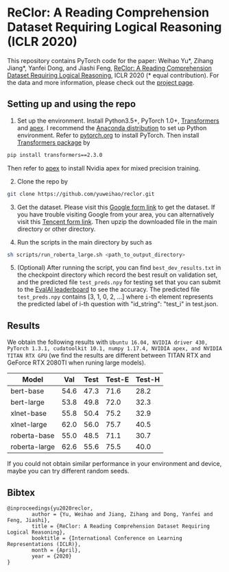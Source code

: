 # ReClor: A Reading Comprehension Dataset Requiring Logical Reasoning (ICLR 2020)

This repository contains PyTorch code for the paper: Weihao Yu*, Zihang Jiang*, Yanfei Dong, and Jiashi Feng, [ReClor: A Reading Comprehension Dataset Requiring Logical Reasoning](https://openreview.net/pdf?id=HJgJtT4tvB), ICLR 2020 (* equal contribution). For the data and more information, please check out the [project page](http://whyu.me/reclor). 

## Setting up and using the repo
1. Set up the environment. Install Python3.5+, PyTorch 1.0+, [Transformers](https://github.com/huggingface/transformers) and [apex](https://github.com/NVIDIA/apex). I recommend the [Anaconda distribution](https://www.anaconda.com/distribution/) to set up Python environment. Refer to [pytorch.org](https://pytorch.org/) to install PyTorch. Then install [Transformers package](https://github.com/huggingface/transformers) by
```bash
pip install transformers==2.3.0
```
Then refer to [apex](https://github.com/NVIDIA/apex) to install Nvidia apex for mixed precision training.

2. Clone the repo by 
```bash
git clone https://github.com/yuweihao/reclor.git
```
3. Get the dataset. Please visit this [Google form link](https://docs.google.com/forms/d/e/1FAIpQLSe56wq5xIEGbDsgRN6P6lHr34jfv182AMuiIzjJXmVYCg39oA/viewform) to get the dataset. If you have trouble visiting Google from your area, you can alternatively visit this [Tencent form link](https://wj.qq.com/s2/5472244/fd55/). Then upzip the downloaded file in the main directory or other directory.

4. Run the scripts in the main directory by such as 
```bash
sh scripts/run_roberta_large.sh <path_to_output_directory>
```

5. (Optional) After running the script, you can find `best_dev_results.txt` in the checkpoint directory which record the best result on validation set, and the predicted file `test_preds.npy` for testing set that you can submit to the [EvalAI leaderboard](https://evalai.cloudcv.org/web/challenges/challenge-page/503/leaderboard/1347) to see the accuracy. The predicted file `test_preds.npy` contains [3, 1, 0, 2, ...] where `i`-th element represents the predicted label of i-th question with "id_string": "test_i" in test.json.


## Results

We obtain the following results with `Ubuntu 16.04, NVIDIA driver 430, PyTorch 1.3.1, cudatoolkit 10.1, numpy 1.17.4, NVIDIA apex, and NVIDIA TITAN RTX GPU` (we find the results are different between TITAN RTX and GeForce RTX 2080TI when runing large models).

|  Model   | Val  | Test | Test-E | Test-H |
|  ----  | ----  |  ----  | ----  |  ----  |
|  bert-base  | 54.6  |  47.3 | 71.6 |  28.2  |
|  bert-large  | 53.8  |  49.8  | 72.0  |  32.3  |
|  xlnet-base  | 55.8  |  50.4  | 75.2  |  32.9  |
|  xlnet-large  | 62.0  |  56.0 | 75.7  |  40.5  |
|  roberta-base  | 55.0  |  48.5  | 71.1  |  30.7  |
|  roberta-large  | 62.6  |  55.6  | 75.5  |  40.0  |

If you could not obtain similar performance in your environment and device, maybe you can try different random seeds.

## Bibtex

```
@inproceedings{yu2020reclor,
        author = {Yu, Weihao and Jiang, Zihang and Dong, Yanfei and Feng, Jiashi},
        title = {ReClor: A Reading Comprehension Dataset Requiring Logical Reasoning},
        booktitle = {International Conference on Learning Representations (ICLR)},
        month = {April},
        year = {2020}
}
```
